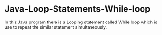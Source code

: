 # Java-Loop-Statements-While-loop
In this Java program there is a Looping statement called While loop which is use to repeat the similar statement simultaneously. 
